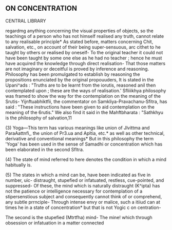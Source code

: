 ## **ON CONCENTRATION**

CENTRAL LIBRARY

regardmg anything concerning the visual properties of objects, so the teachings of a person who has not himself realised any truth, cannot relate to any realisable principle\* As stated before, matters concerning Chit, salvation, etc., on account of their being super-sensuous, arc cithet to he taught by others or realised by oneself- To the original teacher it could not have been taught by some one else as he had no teacher ; hence he must have acquired the knowledge through direct realisation- That those matters are not imaginary or deceitful is proved by inference and reasoning. Philosophy has been promulgated to establish by reasoning the propositions enunciated by the original propouuders, It is stated in the Upani^ads : "Truths are to be learnt from the iorutis, reasoned anil then contemplated upon ; these are the ways of realisation.' Sfliiikhya philosophy was framed to show the way for the contemplation on the meaning of the Srutis- Yijnftuabhiktfii, the commentator on Samkliya-Pravachanu-Sfitra, has said : "These instructions have been given to aid contemplation on the meaning of the 6rutis." We also find it said in the Mahftbharata : "Sathkhyu is the philosophy of salvation,11

(3) Yoga—This term has various meanings like union of Jlvittma and ParaAattnfi,, the union of Pr3.ua and Apltia, etc.\* as well as other technical, derivative and conventional meanings\* But in this philosophy the term 'Yoga' has been used in the sense of Samadhi or concentration which has been elaborated in the second Sfltra.

(4) The state of mind referred to here denotes the condition in which a mind habitually is.

(5) The states in which a mind can be, have been indicated as five in number, uic- distraught, stupefied or infatuated, restless, cue-pointed, and suppressed- Of these, the mind which is naturally distraught (K^ipta) has not the patience or intelligence necessary for contemplation of a stipersenstious subject and consequently cannot think of or comprehend, any subtle prrnciple- Through intense envy or malice, such a itiiud can at times he in a state of concentration\* but that is not Yogic c on centration-

The second is the stupefied (Mtrtfha) mind- The mine! which through obsession or infatuation in a matter connected